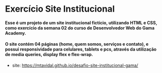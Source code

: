 # Exercício Site Institucional

#### Esse é um projeto de um site institucional fictício, utilizando HTML e CSS, como exercício da semana 02 do curso de Desenvolvedor Web do Gama Academy. 
#### O site contém 04 páginas (home, quem somos, serviços e contato), e possui responsividade para celulares, tablets e pcs, através da utilização de media queries, display flex e flex-wrap.

- site:  https://mtavidal.github.io/desafio-site-institucional-gama/ 
